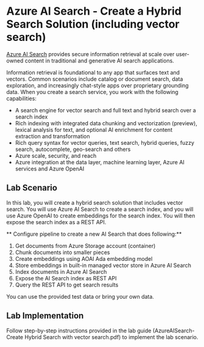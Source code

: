 # Azure AI Search - Create a Hybrid Search Solution (including vector search)
 [Azure AI Search](https://learn.microsoft.com/en-us/azure/search/search-what-is-azure-search) provides secure information retrieval at scale over user-owned content in traditional and generative AI search applications.

Information retrieval is foundational to any app that surfaces text and vectors. Common scenarios include catalog or document search, data exploration, and increasingly chat-style apps over proprietary grounding data. When you create a search service, you work with the following capabilities:
- A search engine for vector search and full text and hybrid search over a search index
- Rich indexing with integrated data chunking and vectorization (preview), lexical analysis for text, and optional AI enrichment for content extraction and transformation
- Rich query syntax for vector queries, text search, hybrid queries, fuzzy search, autocomplete, geo-search and others
- Azure scale, security, and reach
- Azure integration at the data layer, machine learning layer, Azure AI services and Azure OpenAI

## Lab Scenario
In this lab, you will create a hybrid search solution that includes vector search. You will use Azure AI Search to create a search index, and you will use Azure OpenAI to create embeddings for the search index. You will then expose the search index as a REST API.

** Configure pipeline to create a new AI Search that does following:**
1. Get documents from Azure Storage account (container)
2. Chunk documents into smaller pieces
3. Create embeddings using AOAI Ada embedding model 
4. Store embeddings in built-in managed vector store in Azure AI Search
5. Index documents in Azure AI Search
6. Expose the AI Search index as REST API
7. Query the REST API to get search results

You can use the provided test data or bring your own data.

## Lab Implementation
Follow step-by-step instructions provided in the lab guide (AzureAISearch-Create Hybrid Search with vector search.pdf) to implement the lab scenario.